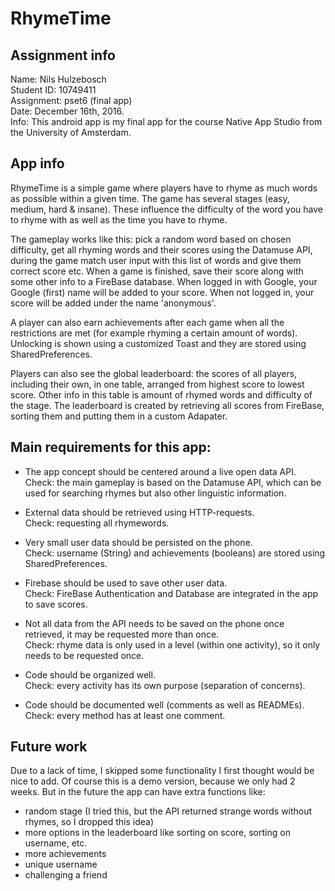 # RhymeTime

## Assignment info
Name: Nils Hulzebosch   
Student ID: 10749411   
Assignment: pset6 (final app)   
Date: December 16th, 2016.   
Info: This android app is my final app for the course Native App Studio from the University of Amsterdam.   

## App info
RhymeTime is a simple game where players have to rhyme as much words as possible within a given time.
The game has several stages (easy, medium, hard & insane). These influence the difficulty of the word you have to rhyme with as well as the time you have to rhyme.

The gameplay works like this: pick a random word based on chosen difficulty, get all rhyming words and their scores using the Datamuse API, during the game match user input with this list of words and give them correct score etc.
When a game is finished, save their score along with some other info to a FireBase database. When logged in with Google, your Google (first) name will be added to your score. When not logged in, your score will be added under the name 'anonymous'.

A player can also earn achievements after each game when all the restrictions are met (for example rhyming a certain amount of words). Unlocking is shown using a customized Toast and they are stored using SharedPreferences.

Players can also see the global leaderboard: the scores of all players, including their own, in one table, arranged from highest score to lowest score. Other info in this table is amount of rhymed words and difficulty of the stage. The leaderboard is created by retrieving all scores from FireBase, sorting them and putting them in a custom Adapater.


## Main requirements for this app:
- The app concept should be centered around a live open data API.   
Check: the main gameplay is based on the Datamuse API, which can be used for searching rhymes but also other linguistic information.

- External data should be retrieved using HTTP-requests.   
Check: requesting all rhymewords.

- Very small user data should be persisted on the phone.   
Check: username (String) and achievements (booleans) are stored using SharedPreferences.

- Firebase should be used to save other user data.   
Check: FireBase Authentication and Database are integrated in the app to save scores.

- Not all data from the API needs to be saved on the phone once retrieved, it may be requested more than once.   
Check: rhyme data is only used in a level (within one activity), so it only needs to be requested once.

- Code should be organized well.   
Check: every activity has its own purpose (separation of concerns).

- Code should be documented well (comments as well as READMEs).   
Check: every method has at least one comment.


## Future work
Due to a lack of time, I skipped some functionality I first thought would be nice to add.
Of course this is a demo version, because we only had 2 weeks. But in the future the app can have extra functions like:
- random stage (I tried this, but the API returned strange words without rhymes, so I dropped this idea)
- more options in the leaderboard like sorting on score, sorting on username, etc.
- more achievements
- unique username
- challenging a friend
